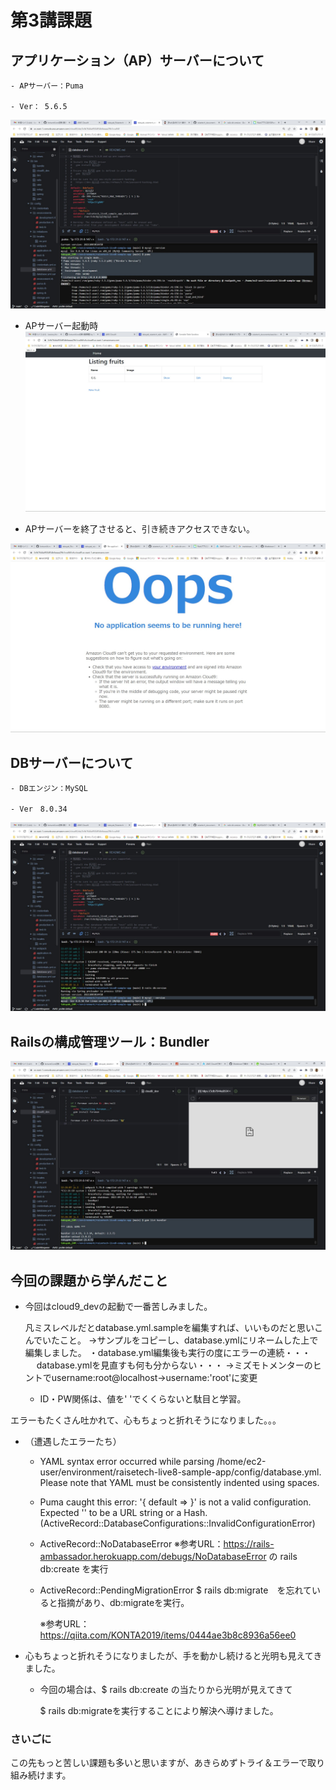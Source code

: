 # 第3講課題

## アプリケーション（AP）サーバーについて
    - APサーバー：Puma

    - Ver： 5.6.5


![APサーバーのバージョン](img/kadai3_2_2_ap_server_ver_2.jpg)



- APサーバー起動時
![APサーバー起動確認](img/kadai3_1_cloud9_dev_success.jpg)



- APサーバーを終了させると、引き続きアクセスできない。


![APサーバー終了後](img/kadai3_4_ap_server_shutdown.jpg)






## DBサーバーについて
    - DBエンジン：MySQL

    - Ver　8.0.34



![DBサーバーのバージョン](img/kadai3_3_mysql_version.jpg)



## Railsの構成管理ツール：Bundler


![Bundler_version](img/kadai3_5_bundler_ver.jpg)


## 今回の課題から学んだこと
* 今回はcloud9_devの起動で一番苦しみました。

    凡ミスレベルだとdatabase.yml.sampleを編集すれば、いいものだと思いこんでいたこと。
    →サンプルをコピーし、database.ymlにリネームした上で編集しました。
    ・database.yml編集後も実行の度にエラーの連続・・・
　  database.ymlを見直すも何も分からない・・・
    →ミズモトメンターのヒントでusername:root@localhost→username:'root'に変更
　
    * ID・PW関係は、値を'  'でくくらないと駄目と学習。

エラーもたくさん吐かれて、心もちょっと折れそうになりました。。。


- （遭遇したエラーたち）

    * YAML syntax error occurred while parsing /home/ec2-user/environment/raisetech-live8-sample-app/config/database.yml. Please note that YAML must be consistently indented using spaces.


    * Puma caught this error: '{ default =>  }' is not a valid configuration. Expected '' to be a URL string or a Hash. (ActiveRecord::DatabaseConfigurations::InvalidConfigurationError)


    * ActiveRecord::NoDatabaseError
        ※参考URL：https://rails-ambassador.herokuapp.com/debugs/NoDatabaseError の rails db:create を実行

    * ActiveRecord::PendingMigrationError
        $ rails db:migrate　を忘れていると指摘があり、db:migrateを実行。

        ※参考URL：https://qiita.com/KONTA2019/items/0444ae3b8c8936a56ee0

* 心もちょっと折れそうになりましたが、手を動かし続けると光明も見えてきました。

    * 今回の場合は、$ rails db:create の当たりから光明が見えてきて
    
        $ rails db:migrateを実行することにより解決へ導けました。



### さいごに
この先もっと苦しい課題も多いと思いますが、あきらめずトライ＆エラーで取り組み続けます。